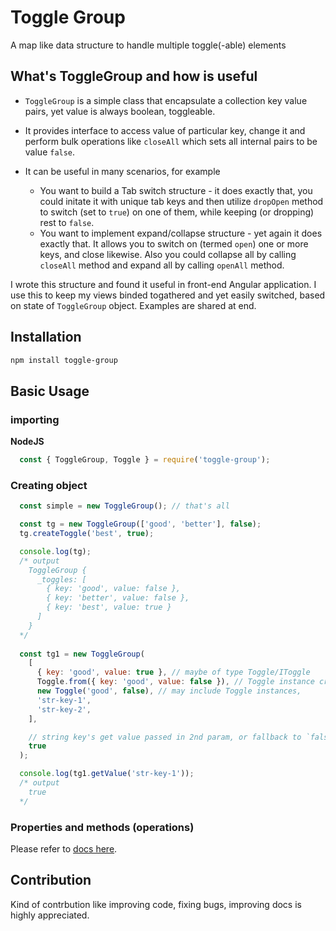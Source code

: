 # Toggle Group
A map like data structure to handle multiple toggle(-able) elements

## What's ToggleGroup and how is useful
- `ToggleGroup` is a simple class that encapsulate a collection key value pairs, yet value is always boolean, toggleable.

- It provides interface to access value of particular key, change it and perform bulk operations like `closeAll` which sets all internal pairs to be value `false`.

- It can be useful in many scenarios, for example
  - You want to build a Tab switch structure - it does exactly that, you could initate it with unique tab keys and then utilize `dropOpen` method to switch (set to `true`) on one of them, while keeping (or dropping) rest to `false`.
  - You want to implement expand/collapse structure - yet again it does exactly that. It allows you to switch on (termed `open`) one or more keys, and close likewise. Also you could collapse all by calling `closeAll` method and expand all by calling `openAll` method.

I wrote this structure and found it useful in front-end Angular application. I use this to keep my views binded togathered and yet easily switched, based on state of `ToggleGroup` object. Examples are shared at end.

## Installation
```sh
npm install toggle-group
```

## Basic Usage

### importing 
**NodeJS**
```js
  const { ToggleGroup, Toggle } = require('toggle-group');
```

### Creating object
```js
  const simple = new ToggleGroup(); // that's all

  const tg = new ToggleGroup(['good', 'better'], false);
  tg.createToggle('best', true);

  console.log(tg);
  /* output
    ToggleGroup {
      _toggles: [
        { key: 'good', value: false },
        { key: 'better', value: false },
        { key: 'best', value: true }
      ]
    }
  */
 
  const tg1 = new ToggleGroup(
    [
      { key: 'good', value: true }, // maybe of type Toggle/IToggle
      Toggle.from({ key: 'good', value: false }), // Toggle instance created from IToggle
      new Toggle('good', false), // may include Toggle instances,
      'str-key-1',
      'str-key-2',
    ],

    // string key's get value passed in 2nd param, or fallback to `false`
    true
  );

  console.log(tg1.getValue('str-key-1'));
  /* output
    true 
  */
```

### Properties and methods (operations)
Please refer to [docs here](https://ar124official2019.github.io/toggle-group-dev/).

## Contribution
Kind of contrbution like improving code, fixing bugs, improving docs is highly appreciated.